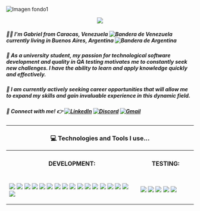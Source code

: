 ![Imagen fondo1](https://github.com/user-attachments/assets/e33cb1f6-94f1-469f-9c04-de5f137fbf23)
<p align="center">
 <img src="https://readme-typing-svg.herokuapp.com/?lines=👋+Hi+there,+nice+to+see+you!&center=true&width=360&height=30">
  
##### 🙋‍♂️ I'm Gabriel from Caracas, Venezuela ![Bandera de Venezuela](https://upload.wikimedia.org/wikipedia/commons/thumb/0/06/Flag_of_Venezuela.svg/18px-Flag_of_Venezuela.svg.png) currently living in Buenos Aires, Argentina ![Bandera de Argentina](https://upload.wikimedia.org/wikipedia/commons/thumb/1/1a/Flag_of_Argentina.svg/18px-Flag_of_Argentina.svg.png)

##### 📖 As a university student, my passion for technological software development and quality in QA testing motivates me to constantly seek new challenges. I have the ability to learn and apply knowledge quickly and effectively.

##### 💼 I am currently actively seeking career opportunities that will allow me to expand my skills and gain invaluable experience in this dynamic field.
</p>

##### 💬 Connect with me! 👉 [![LinkedIn](https://img.shields.io/badge/-Linkedin-0A66C2?style=flat&logo=Linkedin&logoColor=white)](https://www.linkedin.com/in/gabox2002/) [![Discord](https://img.shields.io/badge/-Discord-5865F2?style=flat&logo=Discord&logoColor=white)](https://discordapp.com/users/gabriel.quispe) [![Gmail](https://img.shields.io/badge/-Gmail-D14836?style=flat&logo=Gmail&logoColor=white)](mailto:gabox2002@gmail.com)

***
### <p align="center">💻 Technologies and Tools I use...</p>

<table style="border: transparent; width: 100%">
  <tr style="border: transparent;">
    <td width="70%" align="center" style="border: transparent;">
      <h4 style="padding: 0;">DEVELOPMENT:</h4>
      <p align="left">
      </p>
    </td>
    <td width="30%" align="center" style="border: transparent;">
      <h4 style="padding: 0;">TESTING:</h4>
    </td>
  </tr>
  <tr style="border: transparent;">
    <td width="70%" align="center" style="border: transparent;">
      <p align="left">
       <img src="https://img.shields.io/badge/-HTML5-E34F26?style=flat&logo=html5&logoColor=white"> 
        <img src="https://img.shields.io/badge/-CSS3-1572B6?style=flat&logo=css3&logoColor=white">
        <img src="https://img.shields.io/badge/-Bootstrap-563D7C?style=flat&logo=bootstrap&logoColor=white">
        <img src="https://img.shields.io/badge/-JavaScript-eed718?style=flat&logo=javascript&logoColor=ffffff">
        <img src="https://img.shields.io/badge/-Sass-cc6699?style=flat&logo=sass&logoColor=ffffff">
        <img src="https://img.shields.io/badge/-React-000000?style=flat&logo=react&logoColor=00c8ff">
        <img src="https://img.shields.io/badge/-MongoDB-4DB33D?style=flat&logo=mongodb&logoColor=FFFFFF">
        <img src="https://img.shields.io/badge/-MySQL-F29111?style=flat&logo=mysql&logoColor=FFFFFF">
        <img src="https://img.shields.io/badge/-Express.js-787878?style=flat">
        <img src="https://img.shields.io/badge/-Node.js-3C873A?style=flat&logo=Node.js&logoColor=white">
        <img src="http://img.shields.io/badge/-Git-F1502F?style=flat&logo=git&logoColor=FFFFFF">
        <img src="http://img.shields.io/badge/-Github-000000?style=flat&logo=github&logoColor=FFFFFF">
        <img src="http://img.shields.io/badge/-VS%20Code-007ACC?style=flat&logo=visual%20studio%20code&logoColor=white">
        <img src="https://img.shields.io/badge/Python-3776AB?style=flat&logo=Python&logoColor=yellow">
        <img src="https://img.shields.io/badge/-MockAPI-FF6C37?style=flat&logoColor=white">
        <img src="http://img.shields.io/badge/-Vercel-000000?style=flat&logo=vercel&logoColor=white">
        <img src="https://img.shields.io/badge/-Netlify-00C7B7?style=flat&logo=netlify&logoColor=white">
          </p>
    </td>
    <td width="30%" align="center" style="border: transparent;">
      <p align="left">
         <img src="https://img.shields.io/badge/-Inflectra-F9A91B?style=flat&logo=SpiraPlan&logoColor=white">
        <img src="https://img.shields.io/badge/-SpiraPlan-F9A91B?style=flat&logo=SpiraPlan&logoColor=white">
        <img src="https://img.shields.io/badge/-Rapise-1B5FA5?style=flat&logo=Rapise&logoColor=white">
        <img src="https://img.shields.io/badge/-JMeter-D22128?style=flat&logo=Apache%20JMeter&logoColor=white">
        <img src="https://img.shields.io/badge/-Postman-FF6C37?style=flat&logo=Postman&logoColor=white"></br>
      </p>
    </td>
  </tr>
</table>


<!--
**gabox2002/gabox2002** is a ✨ _special_ ✨ repository because its `README.md` (this file) appears on your GitHub profile.

Here are some ideas to get you started:

- 🔭 I’m currently working on ...
- 🌱 I’m currently learning ...
- 👯 I’m looking to collaborate on ...
- 🤔 I’m looking for help with ...
- 💬 Ask me about ...
- 📫 How to reach me: ...
- 😄 Pronouns: ...
- ⚡ Fun fact: ...
-->

